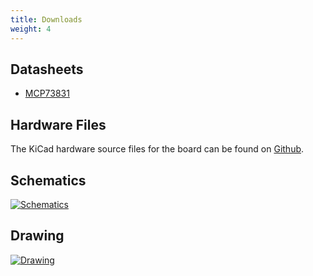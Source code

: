 ```yaml
---
title: Downloads
weight: 4
---
```


## Datasheets
- [MCP73831](https://ww1.microchip.com/downloads/en/DeviceDoc/MCP73831-Family-Data-Sheet-DS20001984H.pdf)

## Hardware Files
The KiCad hardware source files for the board can be found on [Github](https://github.com/solderparty/type-c_plug_lipo).

## Schematics

<div class="container">

[![Schematics](/docs/usb-c-lipo/schematics_lipo.png)](/docs/usb-c-lipo/schematics_lipo.png)

</div>

## Drawing

<div class="container">

[![Drawing](/docs/usb-c-lipo/drawing_lipo.png)](/docs/usb-c-lipo/drawing_lipo.png)

</div>
